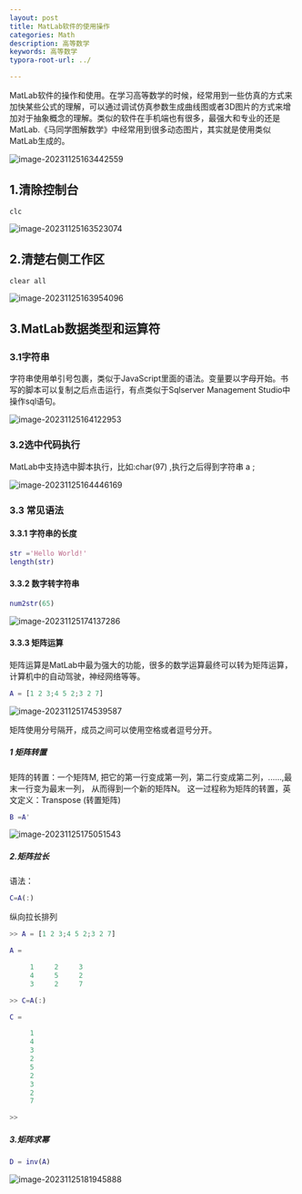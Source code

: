 ```yaml
---
layout: post
title: MatLab软件的使用操作
categories: Math
description: 高等数学
keywords: 高等数学
typora-root-url: ../

---
```


MatLab软件的操作和使用。在学习高等数学的时候，经常用到一些仿真的方式来加快某些公式的理解，可以通过调试仿真参数生成曲线图或者3D图片的方式来增加对于抽象概念的理解。类似的软件在手机端也有很多，最强大和专业的还是MatLab.《马同学图解数学》中经常用到很多动态图片，其实就是使用类似MatLab生成的。

![image-20231125163442559](/images/posts/image-20231125163442559.png)

## 1.清除控制台

```shell
clc
```

![image-20231125163523074](/images/posts/image-20231125163523074.png)

## 2.清楚右侧工作区

```shell
clear all
```

![image-20231125163954096](/images/posts/image-20231125163954096.png)

## 3.MatLab数据类型和运算符

### 3.1字符串

字符串使用单引号包裹，类似于JavaScript里面的语法。变量要以字母开始。书写的脚本可以复制之后点击运行，有点类似于Sqlserver Management Studio中操作sql语句。

![image-20231125164122953](/images/posts/image-20231125164122953.png)

### 3.2选中代码执行

MatLab中支持选中脚本执行，比如:char(97) ,执行之后得到字符串 a ;

![image-20231125164446169](/images/posts/image-20231125164446169.png)

### 3.3 常见语法

#### 3.3.1 字符串的长度

```matlab
str ='Hello World!'
length(str)
```

#### 3.3.2 数字转字符串

```matlab
num2str(65)
```

![image-20231125174137286](/images/posts/image-20231125174137286.png)

#### 3.3.3 矩阵运算

矩阵运算是MatLab中最为强大的功能，很多的数学运算最终可以转为矩阵运算，计算机中的自动驾驶，神经网络等等。

```matlab
A = [1 2 3;4 5 2;3 2 7]
```

![image-20231125174539587](/images/posts/image-20231125174539587.png)

矩阵使用分号隔开，成员之间可以使用空格或者逗号分开。

##### 1 矩阵转置

矩阵的转置：一个矩阵M, 把它的第一行变成第一列，第二行变成第二列，......,最末一行变为最末一列， 从而得到一个新的矩阵N。 这一过程称为矩阵的转置，英文定义：Transpose (转置矩阵)

```matlab
B =A'
```

![image-20231125175051543](/images/posts/image-20231125175051543.png)

##### 2.矩阵拉长

语法：

```matlab
C=A(:)
```

纵向拉长排列

```matlab
>> A = [1 2 3;4 5 2;3 2 7]

A =

     1     2     3
     4     5     2
     3     2     7

>> C=A(:)

C =

     1
     4
     3
     2
     5
     2
     3
     2
     7

>> 
```

##### 3.矩阵求幂

```matlab
D = inv(A)
```

![image-20231125181945888](/images/posts/image-20231125181945888.png)
